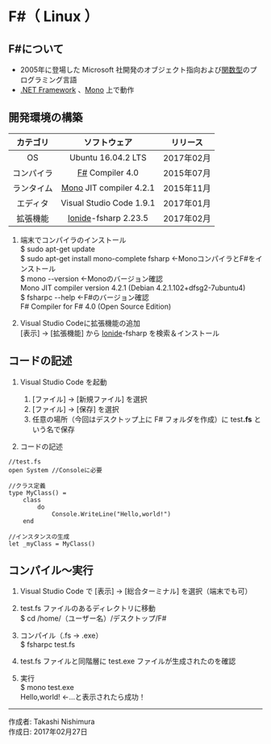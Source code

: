 # F\#（ Linux ）

## F#について

* 2005年に登場した Microsoft 社開発のオブジェクト指向および[関数型](http://bit.ly/1KTmmNW)のプログラミング言語
* [.NET Framework](https://ja.wikipedia.org/wiki/.NET_Framework) 、[Mono](http://bit.ly/2l5Mzx1) 上で動作

## 開発環境の構築

|カテゴリ|ソフトウェア|リリース|
|:--:|:--:|:--:|
|OS|Ubuntu 16.04.2 LTS|2017年02月|
|コンパイラ| [F#](https://ja.wikipedia.org/wiki/F_Sharp) Compiler 4.0|2015年07月|
|ランタイム| [Mono](http://bit.ly/2l5Mzx1) JIT compiler 4.2.1|2015年11月|
|エディタ|Visual Studio Code 1.9.1|2017年01月|
|拡張機能|[Ionide](http://ionide.io/)-fsharp 2.23.5|2017年02月|

1. 端末でコンパイラのインストール  
    $ sudo apt-get update  
    $ sudo apt-get install mono-complete fsharp ←MonoコンパイラとF#をインストール  
    $ mono --version  ←Monoのバージョン確認  
    Mono JIT compiler version 4.2.1 (Debian 4.2.1.102+dfsg2-7ubuntu4)  
    $ fsharpc --help  ←F#のバージョン確認  
    F# Compiler for F# 4.0 (Open Source Edition)  

1. Visual Studio Codeに拡張機能の追加  
    [表示] → [拡張機能] から [Ionide](http://ionide.io/)-fsharp を検索＆インストール

## コードの記述

1. Visual Studio Code を起動
    1. [ファイル] → [新規ファイル] を選択
    1. [ファイル] → [保存] を選択
    1. 任意の場所（今回はデスクトップ上に F# フォルダを作成）に test<b>.fs</b> という名で保存

1. コードの記述
```
//test.fs
open System //Consoleに必要

//クラス定義
type MyClass() =
    class
        do
            Console.WriteLine("Hello,world!")
    end

//インスタンスの生成
let _myClass = MyClass()
```

## コンパイル〜実行

1. Visual Studio Code で [表示] → [総合ターミナル] を選択（端末でも可）

1. test.fs ファイルのあるディレクトリに移動  
$ cd /home/（ユーザー名）/デスクトップ/F#

1. コンパイル（.fs → .exe）  
$ fsharpc test.fs

1. test.fs ファイルと同階層に test.exe ファイルが生成されたのを確認

1. 実行  
$ mono test.exe  
Hello,world! ←…と表示されたら成功！

***
作成者: Takashi Nishimura  
作成日: 2017年02月27日
